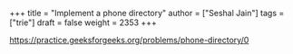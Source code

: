+++
title = "Implement a phone directory"
author = ["Seshal Jain"]
tags = ["trie"]
draft = false
weight = 2353
+++

<https://practice.geeksforgeeks.org/problems/phone-directory/0>
